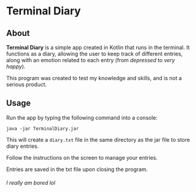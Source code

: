 # Terminal Diary

## About

**Terminal Diary** is a simple app created in Kotlin that runs in the terminal. It functions as a diary, allowing the user to keep track of different entries, along with an emotion related to each entry (from _depressed_ to _very happy_).

This program was created to test my knowledge and skills, and is not a serious product.

## Usage

Run the app by typing the following command into a console:

    java -jar TerminalDiary.jar

This will create a `diary.txt` file in the same directory as the jar file to store diary entries.

Follow the instructions on the screen to manage your entries.

Entries are saved in the txt file upon closing the program.

###### I really am bored lol
